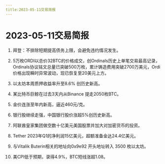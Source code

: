 ```yaml
---
title:2023-05-11交易简报
---
```


# 2023-05-11交易简报

1. 拜登：不排除短期提高债务上限，会避免违约情况发生。

2. 5万枚ORDI以总价32BTC的价格成交，创Ordinals历史上单笔交易最高记录，Ordinals协议铭文总量已突破500万枚，累计铸造费用突破2700万美元，Ordi价格出现瞬时异常波动，现已恢复至20美元上方。

3. 以太坊本周质押收益率升至8.6% 创历史新高。

4. 某比特币巨鲸在过去3天内从Binance 提走2050枚BTC。

5. 金价连涨至年内新高，逼近460元/克。

6. 银行股继续走强，中国银行股价涨超5%创历史新高。

7. 阿联酋皇家集团做空数十亿美元美国股票并加大对加密货币的投资。

8. Tether 2023年Q1的净利润15亿美元，超额准备金达24.4亿美元。

9. 与Vitalik Buterin相关的地址向0x9e92 开头地址转入 3500 枚以太坊。

10. 美CPI低于预期，录得4.9%，BTC短线涨超1.08。

